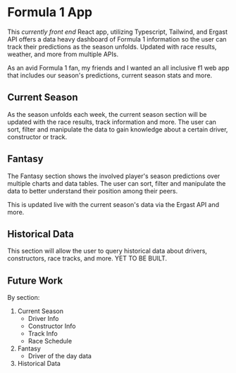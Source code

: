 # Formula 1 App

This _currently front end_ React app, utilizing Typescript, Tailwind, and Ergast API offers a data heavy dashboard of Formula 1 information so the user can track their predictions as the season unfolds. Updated with race results, weather, and more from multiple APIs.

As an avid Formula 1 fan, my friends and I wanted an all inclusive f1 web app that includes our season's predictions, current season stats and more.

## Current Season

As the season unfolds each week, the current season section will be updated with the race results, track information and more. The user can sort, filter and manipulate the data to gain knowledge about a certain driver, constructor or track.

## Fantasy

The Fantasy section shows the involved player's season predictions over multiple charts and data tables. The user can sort, filter and manipulate the data to better understand their position among their peers.

This is updated live with the current season's data via the Ergast API and more.

## Historical Data

This section will allow the user to query historical data about drivers, constructors, race tracks, and more. YET TO BE BUILT.

## Future Work

By section:

1. Current Season
   - Driver Info
   - Constructor Info
   - Track Info
   - Race Schedule
2. Fantasy
   - Driver of the day data
3. Historical Data
